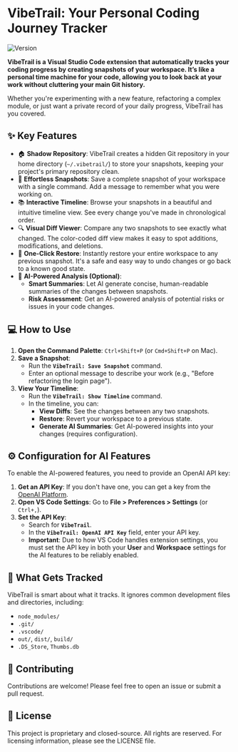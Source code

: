 # VibeTrail: Your Personal Coding Journey Tracker

![Version](https://img.shields.io/badge/version-0.0.1-blue)

**VibeTrail is a Visual Studio Code extension that automatically tracks your coding progress by creating snapshots of your workspace. It’s like a personal time machine for your code, allowing you to look back at your work without cluttering your main Git history.**

Whether you're experimenting with a new feature, refactoring a complex module, or just want a private record of your daily progress, VibeTrail has you covered.

## ✨ Key Features

- 🏠 **Shadow Repository**: VibeTrail creates a hidden Git repository in your home directory (`~/.vibetrail/`) to store your snapshots, keeping your project's primary repository clean.
- 📸 **Effortless Snapshots**: Save a complete snapshot of your workspace with a single command. Add a message to remember what you were working on.
- 📚 **Interactive Timeline**: Browse your snapshots in a beautiful and intuitive timeline view. See every change you've made in chronological order.
- 🔍 **Visual Diff Viewer**: Compare any two snapshots to see exactly what changed. The color-coded diff view makes it easy to spot additions, modifications, and deletions.
- 🔄 **One-Click Restore**: Instantly restore your entire workspace to any previous snapshot. It's a safe and easy way to undo changes or go back to a known good state.
- 🤖 **AI-Powered Analysis (Optional)**:
  - **Smart Summaries**: Let AI generate concise, human-readable summaries of the changes between snapshots.
  - **Risk Assessment**: Get an AI-powered analysis of potential risks or issues in your code changes.

## 💻 How to Use

1.  **Open the Command Palette**: `Ctrl+Shift+P` (or `Cmd+Shift+P` on Mac).
2.  **Save a Snapshot**:
    - Run the **`VibeTrail: Save Snapshot`** command.
    - Enter an optional message to describe your work (e.g., "Before refactoring the login page").
3.  **View Your Timeline**:
    - Run the **`VibeTrail: Show Timeline`** command.
    - In the timeline, you can:
      - **View Diffs**: See the changes between any two snapshots.
      - **Restore**: Revert your workspace to a previous state.
      - **Generate AI Summaries**: Get AI-powered insights into your changes (requires configuration).

## ⚙️ Configuration for AI Features

To enable the AI-powered features, you need to provide an OpenAI API key:

1.  **Get an API Key**: If you don't have one, you can get a key from the [OpenAI Platform](https://platform.openai.com/api-keys).
2.  **Open VS Code Settings**: Go to **File > Preferences > Settings** (or `Ctrl+,`).
3.  **Set the API Key**:
    - Search for **`VibeTrail`**.
    - In the **`VibeTrail: OpenAI API Key`** field, enter your API key.
    - **Important**: Due to how VS Code handles extension settings, you must set the API key in both your **User** and **Workspace** settings for the AI features to be reliably enabled.

## 📁 What Gets Tracked

VibeTrail is smart about what it tracks. It ignores common development files and directories, including:

- `node_modules/`
- `.git/`
- `.vscode/`
- `out/`, `dist/`, `build/`
- `.DS_Store`, `Thumbs.db`

## 🤝 Contributing

Contributions are welcome! Please feel free to open an issue or submit a pull request.

## 📄 License

This project is proprietary and closed-source. All rights are reserved. For licensing information, please see the LICENSE file.